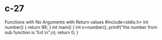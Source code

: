 # c-27
Functions with No Arguments with Return values
#include<stdio.h>
int number()
{
    return 99;
}
int main()
{
   int n=number();
   printf("the number from sub function is %d \n",n);
    return 0;
}
